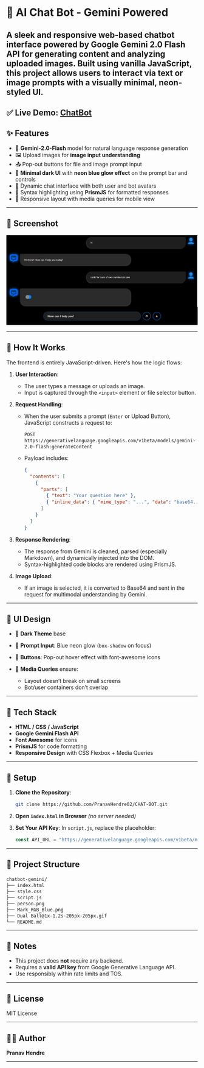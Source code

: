 # 🔮 AI Chat Bot - Gemini Powered

A sleek and responsive web-based chatbot interface powered by **Google Gemini 2.0 Flash API** for generating content and analyzing uploaded images. Built using **vanilla JavaScript**, this project allows users to interact via text or image prompts with a visually minimal, neon-styled UI.
---
✅ Live Demo: [ChatBot](chatbotpranav.netlify.app)
---

## ✨ Features

* 🤖 **Gemini-2.0-Flash** model for natural language response generation
* 🖼️ Upload images for **image input understanding**
* 📤 Pop-out buttons for file and image prompt input
* 🔵 **Minimal dark UI** with **neon blue glow effect** on the prompt bar and controls
* 💬 Dynamic chat interface with both user and bot avatars
* 📜 Syntax highlighting using **PrismJS** for formatted responses
* 📱 Responsive layout with media queries for mobile view

---

## 📸 Screenshot

![image alt](https://github.com/PranavHendre02/CHAT-BOT/blob/7ff828f126c67a3231c15e9d5ba6cd7e1ebe5a64/Interface.png)

---

## 🧠 How It Works

The frontend is entirely JavaScript-driven. Here's how the logic flows:

1. **User Interaction**:

   * The user types a message or uploads an image.
   * Input is captured through the `<input>` element or file selector button.

2. **Request Handling**:

   * When the user submits a prompt (`Enter` or Upload Button), JavaScript constructs a request to:

     ```
     POST https://generativelanguage.googleapis.com/v1beta/models/gemini-2.0-flash:generateContent
     ```
   * Payload includes:

     ```json
     {
       "contents": [
         {
           "parts": [
             { "text": "Your question here" },
             { "inline_data": { "mime_type": "...", "data": "base64..." } }
           ]
         }
       ]
     }
     ```

3. **Response Rendering**:

   * The response from Gemini is cleaned, parsed (especially Markdown), and dynamically injected into the DOM.
   * Syntax-highlighted code blocks are rendered using PrismJS.

4. **Image Upload**:

   * If an image is selected, it is converted to Base64 and sent in the request for multimodal understanding by Gemini.

---

## 🍥 UI Design

* 🖤 **Dark Theme** base
* 🔹 **Prompt Input**: Blue neon glow (`box-shadow` on focus)
* 🔘 **Buttons**: Pop-out hover effect with font-awesome icons
* 📱 **Media Queries** ensure:

  * Layout doesn’t break on small screens
  * Bot/user containers don’t overlap

---

## 💠 Tech Stack

* **HTML / CSS / JavaScript**
* **Google Gemini Flash API**
* **Font Awesome** for icons
* **PrismJS** for code formatting
* **Responsive Design** with CSS Flexbox + Media Queries

---

## 🚀 Setup

1. **Clone the Repository**:

   ```bash
   git clone https://github.com/PranavHendre02/CHAT-BOT.git

   ```

2. **Open `index.html` in Browser** *(no server needed)*

3. **Set Your API Key**:
   In `script.js`, replace the placeholder:

   ```js
   const API_URL = "https://generativelanguage.googleapis.com/v1beta/models/gemini-2.0-flash:generateContent?key=YOUR_API_KEY";
   ```

---

## 📂 Project Structure

```
chatbot-gemini/
├── index.html
├── style.css
├── script.js
├── person.png
├── Mark_RGB_Blue.png
├── Dual Ball@1x-1.2s-205px-205px.gif
└── README.md
```

---

## 📌 Notes

* This project does **not** require any backend.
* Requires a **valid API key** from Google Generative Language API.
* Use responsibly within rate limits and TOS.

---

## 📄 License

MIT License

---

## 🤛🏼 Author

**Pranav Hendre**

---

